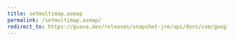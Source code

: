 ```yaml
---
title: setmultimap.asmap
permalink: /setmultimap.asmap/
redirect_to: https://guava.dev/releases/snapshot-jre/api/docs/com/google/common/collect/SetMultimap.html#asMap--
---
```

